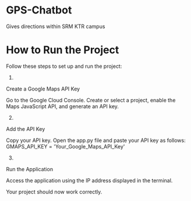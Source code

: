 # GPS-Chatbot
Gives directions within SRM KTR campus


# How to Run the Project
Follow these steps to set up and run the project:

1.
Create a Google Maps API Key

Go to the Google Cloud Console.
Create or select a project, enable the Maps JavaScript API, and generate an API key.

2.
Add the API Key

Copy your API key.
Open the app.py file and paste your API key as follows:
    GMAPS_API_KEY = 'Your_Google_Maps_API_Key'

3.
Run the Application

Access the application using the IP address displayed in the terminal.


Your project should now work correctly.

